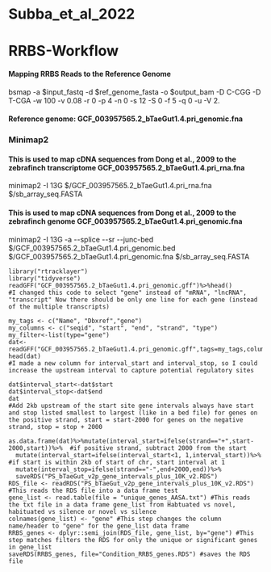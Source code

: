 # Subba_et_al_2022
# RRBS-Workflow
#### Mapping RRBS Reads to the Reference Genome
bsmap -a $input_fastq -d $ref_genome_fasta -o $output_bam -D C-CGG -D T-CGA -w 100 -v 0.08 -r 0 -p 4 -n 0 -s 12 -S 0 -f 5 -q 0 -u -V 2. 

#### Reference genome: GCF_003957565.2_bTaeGut1.4.pri_genomic.fna

### Minimap2 

#### This is used to map cDNA sequences from Dong et al., 2009 to the zebrafinch transcriptome GCF_003957565.2_bTaeGut1.4.pri_rna.fna

minimap2 -I 13G $/GCF_003957565.2_bTaeGut1.4.pri_rna.fna $/sb_array_seq.FASTA

#### This is used to map cDNA sequences from Dong et al., 2009 to the zebrafinch genome GCF_003957565.2_bTaeGut1.4.pri_genomic.fna

minimap2 -I 13G -a --splice --sr --junc-bed $/GCF_003957565.2_bTaeGut1.4.pri_genomic.bed $/GCF_003957565.2_bTaeGut1.4.pri_genomic.fna $/sb_array_seq.FASTA 


```{r}
library("rtracklayer")
library("tidyverse")
readGFF("GCF_003957565.2_bTaeGut1.4.pri_genomic.gff")%>%head()
#I changed this code to select "gene" instead of "mRNA", "lncRNA", "transcript" Now there should be only one line for each gene (instead of the multiple transcripts)
```
```{r}
my_tags <- c("Name", "Dbxref","gene")
my_columns <- c("seqid", "start", "end", "strand", "type")
my_filter<-list(type="gene")
dat<-readGFF("GCF_003957565.2_bTaeGut1.4.pri_genomic.gff",tags=my_tags,columns=my_columns,filter=my_filter)
head(dat)
#I made a new column for interval_start and interval_stop, so I could increase the upstream interval to capture potential regulatory sites
```
```{r}
dat$interval_start<-dat$start
dat$interval_stop<-dat$end
dat
#Add 2kb upstream of the start site gene intervals always have start and stop listed smallest to largest (like in a bed file) for genes on the positive strand, start = start-2000 for genes on the negative strand, stop = stop + 2000
```


```{r}
as.data.frame(dat)%>%mutate(interval_start=ifelse(strand=="+",start-2000,start))%>%  #if positive strand, subtract 2000 from the start
  mutate(interval_start=ifelse(interval_start<1, 1,interval_start))%>%  #if start is within 2kb of start of chr, start interval at 1
  mutate(interval_stop=ifelse(strand=="-",end+2000,end))%>%
  saveRDS("PS_bTaeGut_v2p_gene_intervals_plus_10K_v2.RDS")
RDS_file <- readRDS("PS_bTaeGut_v2p_gene_intervals_plus_10K_v2.RDS") #This reads the RDS file into a data frame test
gene_list <- read.table(file = "unique_genes_AASA.txt") #This reads the txt file in a data frame gene_list from Habtuated vs novel, habituated vs silence or novel vs silence
colnames(gene_list) <- "gene" #This step changes the column name/header to "gene" for the gene_list data frame
RRBS_genes <- dplyr::semi_join(RDS_file, gene_list, by="gene") #This step matches filters the RDS for only the unique or significant genes in gene_list
saveRDS(RRBS_genes, file="Condition_RRBS_genes.RDS") #saves the RDS file
```

